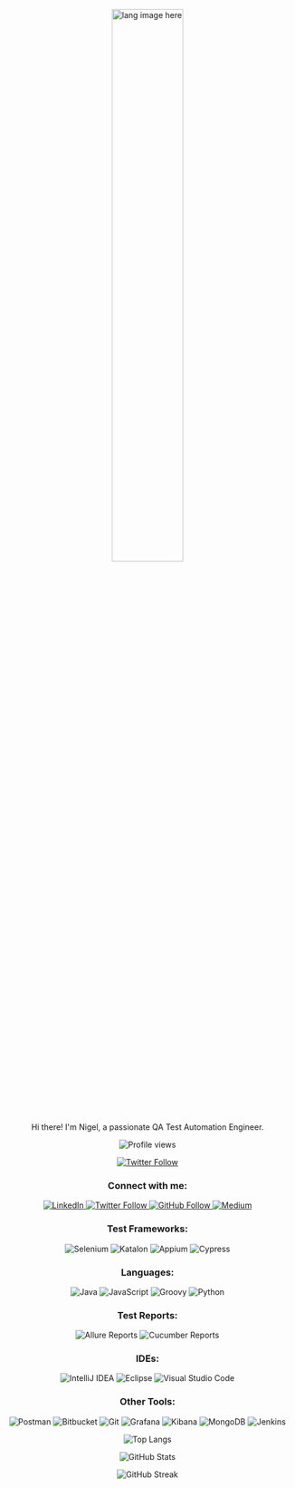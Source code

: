 <p align="center">
    <img src="https://github.com/alansmathew/alansmathew/raw/master/lang.gif" alt="lang image here" width="50%">
</p>

<p align="center">Hi there! I'm Nigel, a passionate QA Test Automation Engineer.</p>

<p align="center">
    <img src="https://komarev.com/ghpvc/?username=youvegotnigel&label=Profile%20views&color=blueviolet&style=flat-square" alt="Profile views">
</p>

<p align="center">
    <a href="https://twitter.com/youvegotnigel" target="_blank">
        <img src="https://img.shields.io/twitter/follow/youvegotnigel?style=social" alt="Twitter Follow">
    </a>
</p>

<h3 align="center">Connect with me:</h3>
<p align="center">
    <a href="https://linkedin.com/in/nigel-mulholland" target="_blank">
        <img src="https://img.shields.io/badge/LinkedIn--blue?style=social&logo=linkedin" alt="LinkedIn">
    </a>
    <a href="https://twitter.com/youvegotnigel" target="_blank">
        <img src="https://img.shields.io/twitter/follow/youvegotnigel?label=Follow&style=social&logo=twitter" alt="Twitter Follow">
    </a>
    <a href="https://github.com/youvegotnigel" target="_blank">
        <img src="https://img.shields.io/github/followers/youvegotnigel?label=Follow&style=social" alt="GitHub Follow">
    </a>
    <a href="https://medium.com/@youvegotnigel" target="_blank">
        <img src="https://img.shields.io/badge/Medium--blue?style=social&logo=medium" alt="Medium">
    </a>
</p>

<h3 align="center">Test Frameworks:</h3>
<p align="center">
    <img src="https://img.shields.io/badge/Selenium--blue?style=flat-square&logo=selenium" alt="Selenium">
    <img src="https://img.shields.io/badge/Katalon--blue?style=flat-square&logo=katalon-studio" alt="Katalon">
    <img src="https://img.shields.io/badge/Appium--blue?style=flat-square&logo=appium" alt="Appium">
    <img src="https://img.shields.io/badge/Cypress--blue?style=flat-square&logo=cypress" alt="Cypress">
</p>

<h3 align="center">Languages:</h3>
<p align="center">
    <img src="https://img.shields.io/badge/Java--blue?style=flat-square&logo=java" alt="Java">
    <img src="https://img.shields.io/badge/JavaScript--blue?style=flat-square&logo=javascript" alt="JavaScript">
    <img src="https://img.shields.io/badge/Groovy--blue?style=flat-square&logo=apache-groovy" alt="Groovy">
    <img src="https://img.shields.io/badge/Python--blue?style=flat-square&logo=python" alt="Python">
</p>

<h3 align="center">Test Reports:</h3>
<p align="center">
    <img src="https://img.shields.io/badge/Allure%20Reports--blue?style=flat-square&logo=allure" alt="Allure Reports">
    <img src="https://img.shields.io/badge/Cucumber%20Reports--blue?style=flat-square&logo=cucumber" alt="Cucumber Reports">
</p>

<h3 align="center">IDEs:</h3>
<p align="center">
    <img src="https://img.shields.io/badge/IntelliJ%20IDEA--blue?style=flat-square&logo=intellij-idea" alt="IntelliJ IDEA">
    <img src="https://img.shields.io/badge/Eclipse--blue?style=flat-square&logo=eclipse" alt="Eclipse">
    <img src="https://img.shields.io/badge/Visual%20Studio%20Code--blue?style=flat-square&logo=visual-studio-code" alt="Visual Studio Code">
</p>

<h3 align="center">Other Tools:</h3>
<p align="center">
    <img src="https://img.shields.io/badge/Postman--blue?style=flat-square&logo=postman" alt="Postman">
    <img src="https://img.shields.io/badge/Bitbucket--blue?style=flat-square&logo=bitbucket" alt="Bitbucket">
    <img src="https://img.shields.io/badge/Git--blue?style=flat-square&logo=git" alt="Git">
    <img src="https://img.shields.io/badge/Grafana--blue?style=flat-square&logo=grafana" alt="Grafana">
    <img src="https://img.shields.io/badge/Kibana--blue?style=flat-square&logo=kibana" alt="Kibana">
    <img src="https://img.shields.io/badge/MongoDB--blue?style=flat-square&logo=mongodb" alt="MongoDB">
    <img src="https://img.shields.io/badge/Jenkins--blue?style=flat-square&logo=jenkins" alt="Jenkins">
</p>

<p align="center">
    <img src="https://github-readme-stats.vercel.app/api/top-langs/?username=youvegotnigel&layout=compact&theme=dark" alt="Top Langs">
</p>

<p align="center">
    <img src="https://github-readme-stats.vercel.app/api?username=youvegotnigel&show_icons=true&theme=dark" alt="GitHub Stats">
</p>

<p align="center">
    <img src="https://github-readme-streak-stats.herokuapp.com/?user=youvegotnigel&theme=dark" alt="GitHub Streak">
</p>
